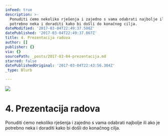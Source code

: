 ```yaml
---
inFeed: true
description: >-
  Ponuditi ćemo nekoliko rješenja i zajedno s vama odabrati najbolje ili ako je
  potrebno neka i doraditi kako bi došli do konačnog cilja.
dateModified: '2017-03-04T22:49:37.500Z'
datePublished: '2017-03-04T22:49:37.867Z'
title: 4. Prezentacija radova
author: []
publisher: {}
via: {}
sourcePath: _posts/2017-03-04-prezentacija.md
starred: false
datePublishedOriginal: '2017-03-04T22:43:56.304Z'
_type: Blurb

---
```

![](https://the-grid-user-content.s3-us-west-2.amazonaws.com/03b28fbe-3594-430b-8a55-232531169aba.jpg)

# 4\. Prezentacija radova

Ponuditi ćemo nekoliko rješenja i zajedno s vama odabrati najbolje ili ako je potrebno neka i doraditi kako bi došli do konačnog cilja.